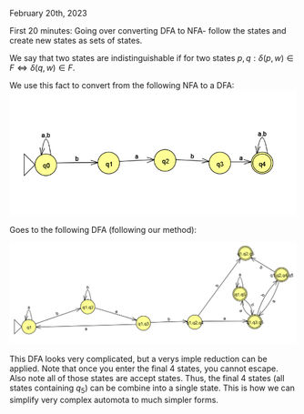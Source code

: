 February 20th, 2023

First 20 minutes: Going over converting DFA to NFA- follow the states and create new states as sets of states.

We say that two states are indistinguishable if for two states $p, q: \delta(p, w) \in F \iff \delta(q, w) \in F$. 

We use this fact to convert from the following NFA to a DFA:
![nfa](images/nfa.png)

Goes to the following DFA (following our method):

![dfa](images/dfa.png)

This DFA looks very complicated, but a verys imple reduction can be applied. Note that once you enter the final 4 states, you cannot escape. Also note all of those states are accept states. Thus, the final 4 states (all states containing $q_5$) can be combine into a single state. This is how we can simplify very complex automota to much simpler forms.

